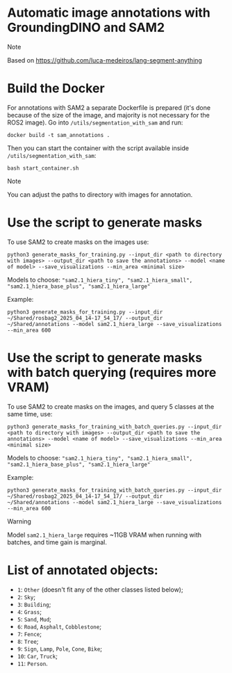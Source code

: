 # Automatic image annotations with GroundingDINO and SAM2

> [!NOTE]  
> Based on https://github.com/luca-medeiros/lang-segment-anything

# Build the Docker

For annotations with SAM2 a separate Dockerfile is prepared (it's done because of the size of the image, and majority is not necessary for the ROS2 image). Go into `/utils/segmentation_with_sam` and run:
```
docker build -t sam_annotations .
```
Then you can start the container with the script available inside `/utils/segmentation_with_sam`:
```
bash start_container.sh
```
>[!NOTE]
> You can adjust the paths to directory with images for annotation.

# Use the script to generate masks

To use SAM2 to create masks on the images use:
```
python3 generate_masks_for_training.py --input_dir <path to directory with images> --output_dir <path to save the annotations> --model <name of model> --save_visualizations --min_area <minimal size>
```
Models to choose: `"sam2.1_hiera_tiny", "sam2.1_hiera_small", "sam2.1_hiera_base_plus", "sam2.1_hiera_large"`

Example:
```
python3 generate_masks_for_training.py --input_dir ~/Shared/rosbag2_2025_04_14-17_54_17/ --output_dir ~/Shared/annotations --model sam2.1_hiera_large --save_visualizations --min_area 600
```

# Use the script to generate masks with batch querying (requires more VRAM)

To use SAM2 to create masks on the images, and query 5 classes at the same time, use:
```
python3 generate_masks_for_training_with_batch_queries.py --input_dir <path to directory with images> --output_dir <path to save the annotations> --model <name of model> --save_visualizations --min_area <minimal size>
```
Models to choose: `"sam2.1_hiera_tiny", "sam2.1_hiera_small", "sam2.1_hiera_base_plus", "sam2.1_hiera_large"`

Example:
```
python3 generate_masks_for_training_with_batch_queries.py --input_dir ~/Shared/rosbag2_2025_04_14-17_54_17/ --output_dir ~/Shared/annotations --model sam2.1_hiera_large --save_visualizations --min_area 600
```
>[!WARNING]
> Model `sam2.1_hiera_large` requires ~11GB VRAM when running with batches,  and time gain is marginal.

# List of annotated objects:
- `1`: `Other` (doesn't fit any of the other classes listed below);
- `2`: `Sky`;
- `3`: `Building`;
- `4`: `Grass`;
- `5`: `Sand`, `Mud`;
- `6`: `Road`, `Asphalt`, `Cobblestone`;
- `7`: `Fence`;
- `8`: `Tree`;
- `9`: `Sign`, `Lamp`, `Pole`, `Cone`, `Bike`;
- `10`: `Car`, `Truck`;
- `11`: `Person`.